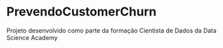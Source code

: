 # PrevendoCustomerChurn
Projeto desenvolvido como parte da formação Cientista de Dados da Data Science Academy
